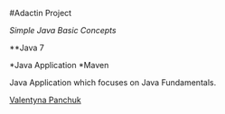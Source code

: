 #Adactin Project

*Simple Java Basic Concepts*

**Java 7

*Java Application
*Maven

Java Application which focuses on Java Fundamentals.

[Valentyna Panchuk](https://github.com/valavala24)
